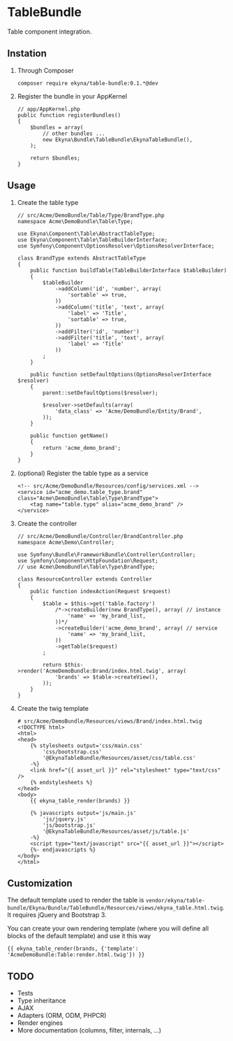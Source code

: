 TableBundle
===========

Table component integration.

## Instation

 1. Through Composer

        composer require ekyna/table-bundle:0.1.*@dev

 2. Register the bundle in your AppKernel 

        // app/AppKernel.php
        public function registerBundles()
        {
            $bundles = array(
                // other bundles ...
                new Ekyna\Bundle\TableBundle\EkynaTableBundle(),
            );
        
            return $bundles;
        }


## Usage

 1. Create the table type
 
        // src/Acme/DemoBundle/Table/Type/BrandType.php
        namespace Acme\DemoBundle\Table\Type;
        
        use Ekyna\Component\Table\AbstractTableType;
        use Ekyna\Component\Table\TableBuilderInterface;
        use Symfony\Component\OptionsResolver\OptionsResolverInterface;
        
        class BrandType extends AbstractTableType
        {
            public function buildTable(TableBuilderInterface $tableBuilder)
            {
                $tableBuilder
                    ->addColumn('id', 'number', array(
                        'sortable' => true,
                    ))
                    ->addColumn('title', 'text', array(
                        'label' => 'Title',
                        'sortable' => true,
                    ))
                    ->addFilter('id', 'number')
                    ->addFilter('title', 'text', array(
                        'label' => 'Title'
                    ))
                ;
            }
            
            public function setDefaultOptions(OptionsResolverInterface $resolver)
            {
                parent::setDefaultOptions($resolver);
            
                $resolver->setDefaults(array(
                    'data_class' => 'Acme/DemoBundle/Entity/Brand',
                ));
            }
            
            public function getName()
            {
                return 'acme_demo_brand';
            }
        }

 2. (optional) Register the table type as a service
 
        <!-- src/Acme/DemoBundle/Resources/config/services.xml -->
        <service id="acme_demo.table_type.brand" class="Acme\DemoBundle\Table\Type\BrandType">
            <tag name="table.type" alias="acme_demo_brand" />
        </service>

 2. Create the controller
 
        // src/Acme/DemoBundle/Controller/BrandController.php
        namespace Acme\Demo\Controller;
        
        use Symfony\Bundle\FrameworkBundle\Controller\Controller;
        use Symfony\Component\HttpFoundation\Request;
        // use Acme\DemoBundle\Table\Type\BrandType;
        
        class ResourceController extends Controller
        {
            public function indexAction(Request $request)
            {
                $table = $this->get('table.factory')
                    /*->createBuilder(new BrandType(), array( // instance
                        'name' => 'my_brand_list,
                    ))*/
                    ->createBuilder('acme_demo_brand', array( // service
                        'name' => 'my_brand_list,
                    ))
                    ->getTable($request)
                ;
                
                return $this->render('AcmeDemoBundle:Brand/index.html.twig', array(
                    'brands' => $table->createView(),
                ));
            }
        }

 3. Create the twig template
 
        # src/Acme/DemoBundle/Resources/views/Brand/index.html.twig
        <!DOCTYPE html>
        <html>
        <head>
            {% stylesheets output='css/main.css'
                'css/bootstrap.css'
                '@EkynaTableBundle/Resources/asset/css/table.css'
            -%}
            <link href="{{ asset_url }}" rel="stylesheet" type="text/css" />
            {% endstylesheets %}
        </head>
        <body>
            {{ ekyna_table_render(brands) }}
            
            {% javascripts output='js/main.js'
                'js/jquery.js'
                'js/bootstrap.js'
                '@EkynaTableBundle/Resources/asset/js/table.js'
            -%}
            <script type="text/javascript" src="{{ asset_url }}"></script>
            {%- endjavascripts %}
        </body>
        </html>

## Customization

The default template used to render the table is `vendor/ekyna/table-bundle/Ekyna/Bundle/TableBundle/Resources/views/ekyna_table.html.twig`.
It requires jQuery and Bootstrap 3.

You can create your own rendering template (where you will define all blocks of the default template) and use it this way
        
    {{ ekyna_table_render(brands, {'template': 'AcmeDemoBundle:Table:render.html.twig'}) }}


## TODO
 * Tests
 * Type inheritance
 * AJAX
 * Adapters (ORM, ODM, PHPCR)
 * Render engines
 * More documentation (columns, filter, internals, ...)
 